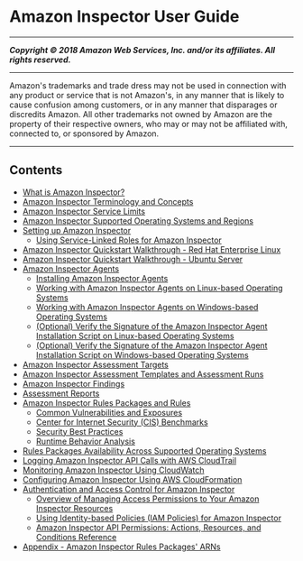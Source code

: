 # Amazon Inspector User Guide

-----
*****Copyright &copy; 2018 Amazon Web Services, Inc. and/or its affiliates. All rights reserved.*****

-----
Amazon's trademarks and trade dress may not be used in 
     connection with any product or service that is not Amazon's, 
     in any manner that is likely to cause confusion among customers, 
     or in any manner that disparages or discredits Amazon. All other 
     trademarks not owned by Amazon are the property of their respective
     owners, who may or may not be affiliated with, connected to, or 
     sponsored by Amazon.

-----
## Contents
+ [What is Amazon Inspector?](inspector_introduction.md)
+ [Amazon Inspector Terminology and Concepts](inspector_concepts.md)
+ [Amazon Inspector Service Limits](inspector_limits.md)
+ [Amazon Inspector Supported Operating Systems and Regions](inspector_supported_os_regions.md)
+ [Setting up Amazon Inspector](inspector_settingup.md)
   + [Using Service-Linked Roles for Amazon Inspector](inspector_slr.md)
+ [Amazon Inspector Quickstart Walkthrough - Red Hat Enterprise Linux](inspector_quickstart.md)
+ [Amazon Inspector Quickstart Walkthrough - Ubuntu Server](inspector_quickstart_ubuntu.md)
+ [Amazon Inspector Agents](inspector_agents.md)
   + [Installing Amazon Inspector Agents](inspector_installing-uninstalling-agents.md)
   + [Working with Amazon Inspector Agents on Linux-based Operating Systems](inspector_agents-on-linux.md)
   + [Working with Amazon Inspector Agents on Windows-based Operating Systems](inspector_agents-on-win.md)
   + [(Optional) Verify the Signature of the Amazon Inspector Agent Installation Script on Linux-based Operating Systems](inspector_verify-sig-agent-download-linux.md)
   + [(Optional) Verify the Signature of the Amazon Inspector Agent Installation Script on Windows-based Operating Systems](inspector_verify-sig-agent-download-win.md)
+ [Amazon Inspector Assessment Targets](inspector_applications.md)
+ [Amazon Inspector Assessment Templates and Assessment Runs](inspector_assessments.md)
+ [Amazon Inspector Findings](inspector_findings.md)
+ [Assessment Reports](inspector_reports.md)
+ [Amazon Inspector Rules Packages and Rules](inspector_rule-packages.md)
   + [Common Vulnerabilities and Exposures](inspector_cves.md)
   + [Center for Internet Security (CIS) Benchmarks](inspector_cis.md)
   + [Security Best Practices](inspector_security-best-practices.md)
   + [Runtime Behavior Analysis](inspector_runtime-behavior-analysis.md)
+ [Rules Packages Availability Across Supported Operating Systems](inspector_rule-packages_across_os.md)
+ [Logging Amazon Inspector API Calls with AWS CloudTrail](logging-using-cloudtrail.md)
+ [Monitoring Amazon Inspector Using CloudWatch](using-cloudwatch.md)
+ [Configuring Amazon Inspector Using AWS CloudFormation](inspector_cloudformation-integration.md)
+ [Authentication and Access Control for Amazon Inspector](inspector-auth-and-access-control.md)
   + [Overview of Managing Access Permissions to Your Amazon Inspector Resources](access-control-overview.md)
   + [Using Identity-based Policies (IAM Policies) for Amazon Inspector](access-control-identity-based.md)
   + [Amazon Inspector API Permissions: Actions, Resources, and Conditions Reference](inspector-api-permissions-ref.md)
+ [Appendix - Amazon Inspector Rules Packages' ARNs](inspector_rules-arns.md)